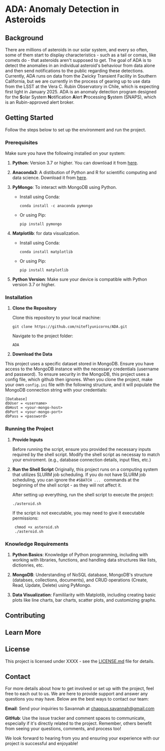 # ADA: Anomaly Detection in Asteroids

## Background
There are millions of asteroids in our solar system, and every so often, some of them start to display characteristics - such as a tail or comas, like comets do - that asteroids aren't supposed to get. The goal of ADA is to detect the anomalies in an individual asteroid's behaviour from data alone and then send notifications to the public regarding these detections. Currently, ADA runs on data from the Zwicky Transient Facility in Southern California, but we are currently in the process of gearing up to use data from the LSST at the Vera C. Rubin Observatory in Chile, which is expecting first light in January 2025. ADA is an anomaly detection program designed for the **S**olar System **N**otification **A**lert **P**rocessing **S**ystem (SNAPS), which is an Rubin-approved alert broker. 

## Getting Started
Follow the steps below to set up the environment and run the project.

### Prerequisites
Make sure you have the following installed on your system:
    
1. **Python**: Version 3.7 or higher. You can download it from [here](https://www.python.org/downloads/).

2. **Anaconda3**: A distibution of Python and R for scientific computing and data science.
Download it from [here](https://docs.anaconda.com/distro-or-miniconda/).

3. **PyMongo**: To interact with MongoDB using Python.
    - Install using Conda:
        
        `conda install -c anaconda pymongo`

    - Or using Pip:

        `pip install pymongo`

4. **Matplotlib**: for data visualization. 
    - Install using Conda:

        `conda install matplotlib`
    
    - Or using Pip:

        `pip install matplotlib`


2. **Python Version**: Make sure your device is compatible with Python version 3.7 or higher.

### Installation
1. **Clone the Repository**
    
    Clone this repository to your local machine: 

    `git clone https://github.com/niteflyunicorns/ADA.git`

    Navigate to the project folder:

    `ADA`

2. **Download the Data**

This project uses a specific dataset stored in MongoDB. Ensure you have access to the MongoDB instance with the necessary credentials (username and password). To ensure security in the MongoDB, this project uses a config file, which github then ignores. When you clone the project, make your own `config.ini` file with the following structure, and it will populate the MongoDB connection string with your credentials:

```
[Database]
dbUser = <username>
dbHost = <your-mongo-host>
dbPort = <your-mongo-port>
dbPass = <password>
```

### Running the Project
1. **Provide Inputs**

    Before running the script, ensure you provided the necessary inputs required by the shell script. Modify the shell script as necessay to match your enviroment. (e.g., database connection details, input files, etc.)

2. **Run the Shell Script**
    Originally, this project runs on a computing system that utilizes SLURM job scheduling. If you do not have SLURM job scheduling, you can ignore the `#SBATCH ... ` commands at the beginning of the shell script - as they will not affect it.

    After setting up everything, run the shell script to execute the project: 
    
    `./asteroid.sh`

    If the script is not executable, you may need to give it executable permissions:

    ```
     chmod +x asteroid.sh
     ./asteroid.sh
    ```

### Knowledge Requirements
1. **Python Basics**: Knowledge of Python programming, including with working with libraries, functions, and handling data structures like lists, dictionries, etc. 

2. **MongoDB**: Understanding of NoSQL database, MongoDB's structure (databses, collections, documents), and CRUD operations (Create, Read, Update, Delete) using PyMongo. 

3. **Data Visualization**: Famililarity with Matplotib, including creating basic plots like line charts, bar charts, scatter plots, and customizing graphs. 

## Contributing


## Learn More

## License
This project is licensed under XXXX - see the [LICENSE.md](/LICENSE.md) file for details.

## Contact
For more details about how to get involved or set up with the project, feel free to each out to us. We are here to provide support and answer any questions you may have. Below are the best ways to contact our team: 

**Email**: Send your inquiries to Savannah at chappus.savannah@gmail.com
    
**GitHub**: Use the issue tracker and comment spaces to communicate, especially if it's directly related to the project. Remember, others benefit from seeing your questions, comments, and process too!

We look forward to hearing from you and ensuring your experience with our project is successful and enjoyable!
